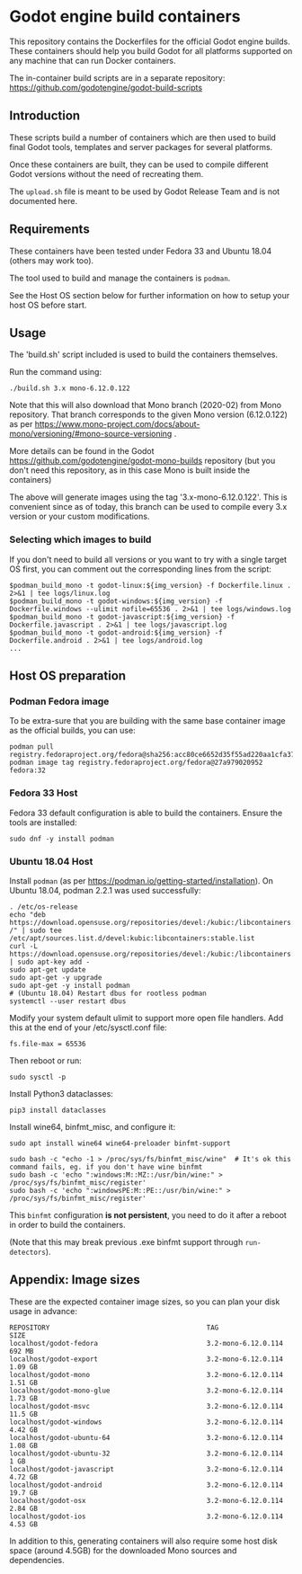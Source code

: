 # Godot engine build containers

This repository contains the Dockerfiles for the official Godot engine builds.
These containers should help you build Godot for all platforms supported on
any machine that can run Docker containers.

The in-container build scripts are in a separate repository:
https://github.com/godotengine/godot-build-scripts


## Introduction

These scripts build a number of containers which are then used to build final
Godot tools, templates and server packages for several platforms.

Once these containers are built, they can be used to compile different Godot
versions without the need of recreating them.

The `upload.sh` file is meant to be used by Godot Release Team and is not
documented here.


## Requirements

These containers have been tested under Fedora 33 and Ubuntu 18.04 (others may work too).

The tool used to build and manage the containers is `podman`.

See the Host OS section below for further information on how to setup your host OS before start.


## Usage

The 'build.sh' script included is used to build the containers themselves.

Run the command using:

    ./build.sh 3.x mono-6.12.0.122

Note that this will also download that Mono branch (2020-02) from Mono repository.
That branch corresponds to the given Mono version (6.12.0.122) as per
https://www.mono-project.com/docs/about-mono/versioning/#mono-source-versioning .

More details can be found in the Godot https://github.com/godotengine/godot-mono-builds
repository (but you don't need this repository, as in this case Mono is built
inside the containers)

The above will generate images using the tag '3.x-mono-6.12.0.122'. This is convenient
since as of today, this branch can be used to compile every 3.x version or
your custom modifications.

### Selecting which images to build

If you don't need to build all versions or you want to try with a single target OS first,
you can comment out the corresponding lines from the script:

    $podman_build_mono -t godot-linux:${img_version} -f Dockerfile.linux . 2>&1 | tee logs/linux.log
    $podman_build_mono -t godot-windows:${img_version} -f Dockerfile.windows --ulimit nofile=65536 . 2>&1 | tee logs/windows.log
    $podman_build_mono -t godot-javascript:${img_version} -f Dockerfile.javascript . 2>&1 | tee logs/javascript.log
    $podman_build_mono -t godot-android:${img_version} -f Dockerfile.android . 2>&1 | tee logs/android.log
    ...

## Host OS preparation

### Podman Fedora image

To be extra-sure that you are building with the same base container image as the official
builds, you can use:

    podman pull registry.fedoraproject.org/fedora@sha256:acc80ce6652d35f55ad220aa1cfa3787cbaf19b0016b202f1ab29dc5060f5392
    podman image tag registry.fedoraproject.org/fedora@27a979020952 fedora:32

### Fedora 33 Host

Fedora 33 default configuration is able to build the containers. Ensure the tools
are installed:

    sudo dnf -y install podman

### Ubuntu 18.04 Host

Install `podman` (as per https://podman.io/getting-started/installation). On
Ubuntu 18.04, podman 2.2.1 was used successfully:

    . /etc/os-release
    echo "deb https://download.opensuse.org/repositories/devel:/kubic:/libcontainers:/stable/xUbuntu_${VERSION_ID}/ /" | sudo tee /etc/apt/sources.list.d/devel:kubic:libcontainers:stable.list
    curl -L https://download.opensuse.org/repositories/devel:/kubic:/libcontainers:/stable/xUbuntu_${VERSION_ID}/Release.key | sudo apt-key add -
    sudo apt-get update
    sudo apt-get -y upgrade
    sudo apt-get -y install podman
    # (Ubuntu 18.04) Restart dbus for rootless podman
    systemctl --user restart dbus

Modify your system default ulimit to support more open file handlers.
Add this at the end of your /etc/sysctl.conf file:

    fs.file-max = 65536

Then reboot or run:

    sudo sysctl -p

Install Python3 dataclasses:

    pip3 install dataclasses

Install wine64, binfmt_misc, and configure it:

    sudo apt install wine64 wine64-preloader binfmt-support

    sudo bash -c "echo -1 > /proc/sys/fs/binfmt_misc/wine"  # It's ok this command fails, eg. if you don't have wine binfmt
    sudo bash -c 'echo ":windows:M::MZ::/usr/bin/wine:" > /proc/sys/fs/binfmt_misc/register'
    sudo bash -c 'echo ":windowsPE:M::PE::/usr/bin/wine:" > /proc/sys/fs/binfmt_misc/register'

This `binfmt` configuration **is not persistent**, you need to do it after a reboot in order to build the containers.

(Note that this may break previous .exe binfmt support through `run-detectors`).


## Appendix: Image sizes

These are the expected container image sizes, so you can plan your disk usage in advance:

    REPOSITORY                                       TAG                    SIZE
    localhost/godot-fedora                           3.2-mono-6.12.0.114    692 MB
    localhost/godot-export                           3.2-mono-6.12.0.114    1.09 GB
    localhost/godot-mono                             3.2-mono-6.12.0.114    1.51 GB
    localhost/godot-mono-glue                        3.2-mono-6.12.0.114    1.73 GB
    localhost/godot-msvc                             3.2-mono-6.12.0.114    11.5 GB
    localhost/godot-windows                          3.2-mono-6.12.0.114    4.42 GB
    localhost/godot-ubuntu-64                        3.2-mono-6.12.0.114    1.08 GB
    localhost/godot-ubuntu-32                        3.2-mono-6.12.0.114    1 GB
    localhost/godot-javascript                       3.2-mono-6.12.0.114    4.72 GB
    localhost/godot-android                          3.2-mono-6.12.0.114    19.7 GB
    localhost/godot-osx                              3.2-mono-6.12.0.114    2.84 GB
    localhost/godot-ios                              3.2-mono-6.12.0.114    4.53 GB

In addition to this, generating containers will also require some host disk space (around 4.5GB)
for the downloaded Mono sources and dependencies.
